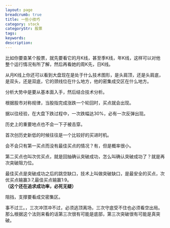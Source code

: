 ```yaml
---
layout: page
breadcrumb: true
title: 一些小技巧
category: stock
categoryStr: 股票
tags: 
keywords: 
description: 
---
```




比如你要查某个股票，就先要看它的月K线，甚至季K线，年K线，这样可以对他整个运行情况有所了解，然后再看她的周K先，日K线。

从月K线上你还可以看到大盘现在是处于什么技术图形，是头肩顶，还是头肩底，是双头，还是双底，它的颈线位在什么地方，他的密集成交区在什么地方。

分析大势中是要从基本面入手，然后结合技术分析。

根据股市对称规律，当股指完成涨跌一个轮回时，买点就会出现。

据以往经验，在大盘下跌过程中，一次跌幅达30%，必有一次反弹出现。

历史上的重要地点也不会一下子被击穿。

首次创历史新低的时候往往是一个比较好的买进时机。

会不会只有第一买点而没有最佳买点的情况？有，但是概率很小。

第二买点也叫次优买点，就是回抽确认突破成功，怎么叫确认突破成功了？就是再次突破阻力位。

最佳买点是突破成功之后的跳空缺口，技术上叫做突破缺口，是最安全的买点，次优买点输赢3:7,最佳买点输赢1:9。  
**（这个还在追求成功率，必死无疑）**

阻挡，支撑要看成交密集区。

事不过三。，三次冲顶冲不过，必须逃顶离场，三次守底受不住也必须看空出局。那么根据这个法则来看的话第三次很有可能是底部，第三次突破很有可能是真突破。
